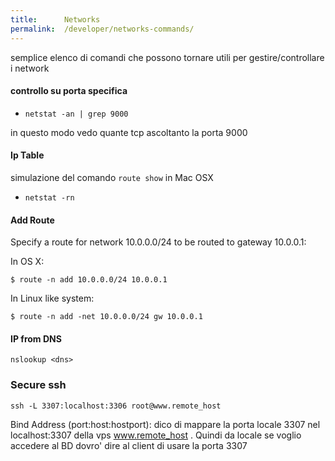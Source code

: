 ```yaml
---
title:      Networks
permalink:  /developer/networks-commands/
---
```



semplice elenco di comandi che possono tornare utili per gestire/controllare i network


#### controllo su porta specifica

- `netstat -an | grep 9000`

in questo modo vedo quante tcp ascoltanto la porta 9000


#### Ip Table

simulazione del comando `route show` in Mac OSX

- `netstat -rn`


#### Add Route

Specify a route for network 10.0.0.0/24 to be routed to gateway 10.0.0.1:

In OS X:
````
$ route -n add 10.0.0.0/24 10.0.0.1
````

In Linux like system:
````
$ route -n add -net 10.0.0.0/24 gw 10.0.0.1
````


#### IP from DNS

````
nslookup <dns>
```` 


### Secure ssh

````
ssh -L 3307:localhost:3306 root@www.remote_host
````
Bind Address (port:host:hostport):
dico di mappare la porta locale 3307 nel localhost:3307 della vps www.remote_host .
Quindi da locale se voglio accedere al BD dovro' dire al client di usare la porta 3307